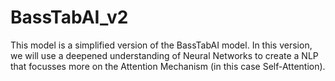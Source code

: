 # BassTabAI_v2

This model is a simplified version of the BassTabAI model. In this version, we will use a deepened understanding of Neural Networks to create a NLP that focusses more on the Attention Mechanism (in this case Self-Attention). 